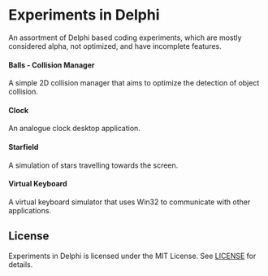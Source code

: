 
# Experiments in Delphi

An assortment of Delphi based coding experiments, which are mostly considered alpha, not optimized, and have incomplete features.

#### Balls - Collision Manager

A simple 2D collision manager that aims to optimize the detection of object collision.

#### Clock

An analogue clock desktop application.

#### Starfield

A simulation of stars travelling towards the screen.

#### Virtual Keyboard

A virtual keyboard simulator that uses Win32 to communicate with other applications.


## License

Experiments in Delphi is licensed under the MIT License. See [LICENSE](LICENSE.md) for details.
